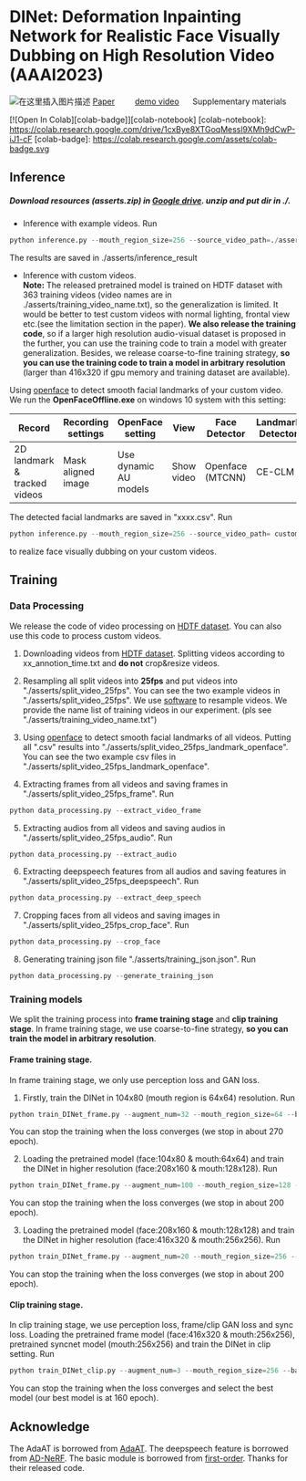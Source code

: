 # DINet: Deformation Inpainting Network for Realistic Face Visually Dubbing on High Resolution Video (AAAI2023)
![在这里插入图片描述](https://img-blog.csdnimg.cn/178c6b3ec0074af7a2dcc9ef26450e75.png)
[Paper](https://fuxivirtualhuman.github.io/pdf/AAAI2023_FaceDubbing.pdf) &nbsp;&nbsp;&nbsp;&nbsp;&nbsp;&nbsp;&nbsp;     [demo video](https://www.youtube.com/watch?v=UU344T-9h7M&t=6s)  &nbsp;&nbsp;&nbsp;&nbsp; Supplementary materials

[![Open In Colab][colab-badge]][colab-notebook]
[colab-notebook]: <https://colab.research.google.com/drive/1cxBye8XTGoqMessl9XMh9dCwP-iJ1-cF>
[colab-badge]: <https://colab.research.google.com/assets/colab-badge.svg>

## Inference
##### Download resources (asserts.zip) in [Google drive](https://drive.google.com/drive/folders/1rPtOo9Uuhc59YfFVv4gBmkh0_oG0nCQb?usp=share_link). unzip and put dir in ./.
+  Inference with example videos.  Run 
  ```python 
python inference.py --mouth_region_size=256 --source_video_path=./asserts/examples/testxxx.mp4 --source_openface_landmark_path=./asserts/examples/testxxx.csv --driving_audio_path=./asserts/examples/driving_audio_xxx.wav --pretrained_clip_DINet_path=./asserts/clip_training_DINet_256mouth.pth  
```
The results are saved in ./asserts/inference_result

+  Inference with custom videos.  
**Note:** The released pretrained model is trained on HDTF dataset with 363 training videos (video names are in ./asserts/training_video_name.txt), so the generalization is limited. It would be better to test custom videos with normal lighting, frontal view etc.(see the limitation section in the paper).  **We also release the training code**, so if a larger high resolution audio-visual dataset is proposed in the further, you can use the training code to train a model with greater generalization. Besides, we release coarse-to-fine training strategy, **so you can use the training code to train a model in arbitrary resolution** (larger than 416x320 if gpu memory and training dataset are available).

Using [openface](https://github.com/TadasBaltrusaitis/OpenFace) to detect smooth facial landmarks of your custom video. We run the **OpenFaceOffline.exe** on windows 10 system with this setting:
  
| Record | Recording settings |  OpenFace setting | View | Face Detector | Landmark Detector |
|--|--|--|--|--|--|
| 2D landmark & tracked videos | Mask aligned image | Use dynamic AU models | Show video  | Openface (MTCNN)| CE-CLM |

The detected facial landmarks are saved in "xxxx.csv". Run 
  ```python 
python inference.py --mouth_region_size=256 --source_video_path= custom video path --source_openface_landmark_path=  detected landmark path --driving_audio_path= driving audio path --pretrained_clip_DINet_path=./asserts/clip_training_DINet_256mouth.pth  
```
to realize face visually dubbing on your custom videos.
## Training
### Data Processing
We release the code of video processing on [HDTF dataset](https://github.com/MRzzm/HDTF). You can also use this code to process custom videos.

 1. Downloading videos from [HDTF dataset](https://github.com/MRzzm/HDTF). Splitting videos according to xx_annotion_time.txt and **do not** crop&resize videos.
 2. Resampling all split videos into **25fps** and put videos into "./asserts/split_video_25fps". You can see the two example videos in "./asserts/split_video_25fps". We use [software](http://www.pcfreetime.com/formatfactory/cn/index.html) to resample videos. We provide the name list of training videos in  our experiment. (pls see "./asserts/training_video_name.txt")
 3. Using [openface](https://github.com/TadasBaltrusaitis/OpenFace) to detect smooth facial landmarks of all videos. Putting all ".csv" results into "./asserts/split_video_25fps_landmark_openface". You can see the two example csv files in "./asserts/split_video_25fps_landmark_openface".

 4. Extracting frames from all videos and saving frames in "./asserts/split_video_25fps_frame". Run 
```python 
python data_processing.py --extract_video_frame
```
 5. Extracting audios from all videos and saving audios in "./asserts/split_video_25fps_audio". Run 
 ```python 
python data_processing.py --extract_audio
```
 6. Extracting deepspeech features from all audios and saving features in "./asserts/split_video_25fps_deepspeech". Run 
  ```python 
python data_processing.py --extract_deep_speech
```
 7.  Cropping faces from all videos and saving images in "./asserts/split_video_25fps_crop_face". Run
   ```python 
python data_processing.py --crop_face
```
 8. Generating training json file "./asserts/training_json.json". Run
   ```python 
python data_processing.py --generate_training_json
```

### Training models
We split the training process into **frame training stage** and **clip training stage**. In frame training stage, we use coarse-to-fine strategy, **so you can train the model in arbitrary resolution**.

#### Frame training stage.
In frame training stage, we only use perception loss and GAN loss.

 1. Firstly, train the DINet in 104x80 (mouth region is 64x64) resolution. Run 
   ```python 
python train_DINet_frame.py --augment_num=32 --mouth_region_size=64 --batch_size=24 --result_path=./asserts/training_model_weight/frame_training_64
```
You can stop the training when the loss converges (we stop in about 270 epoch).

 2. Loading the pretrained model (face:104x80 & mouth:64x64) and train the DINet in higher resolution (face:208x160 & mouth:128x128). Run
   ```python 
python train_DINet_frame.py --augment_num=100 --mouth_region_size=128 --batch_size=80 --coarse2fine --coarse_model_path=./asserts/training_model_weight/frame_training_64/xxxxxx.pth --result_path=./asserts/training_model_weight/frame_training_128
```
You can stop the training when the loss converges (we stop in about 200 epoch).

 3. Loading the pretrained model (face:208x160 & mouth:128x128) and train the DINet in higher resolution (face:416x320 & mouth:256x256). Run
   ```python 
python train_DINet_frame.py --augment_num=20 --mouth_region_size=256 --batch_size=12 --coarse2fine --coarse_model_path=./asserts/training_model_weight/frame_training_128/xxxxxx.pth --result_path=./asserts/training_model_weight/frame_training_256
```
You can stop the training when the loss converges (we stop in about 200 epoch).

#### Clip training stage.
In clip training stage, we use perception loss, frame/clip GAN loss and sync loss. Loading the pretrained frame model (face:416x320 & mouth:256x256), pretrained syncnet model (mouth:256x256) and train the DINet in clip setting. Run
   ```python 
python train_DINet_clip.py --augment_num=3 --mouth_region_size=256 --batch_size=3 --pretrained_syncnet_path=./asserts/syncnet_256mouth.pth --pretrained_frame_DINet_path=./asserts/training_model_weight/frame_training_256/xxxxx.pth --result_path=./asserts/training_model_weight/clip_training_256
```
You can stop the training when the loss converges and select the best model (our best model is at 160 epoch).

## Acknowledge
The AdaAT is borrowed from [AdaAT](https://github.com/MRzzm/AdaAT). The deepspeech feature is borrowed from [AD-NeRF](https://github.com/YudongGuo/AD-NeRF). The basic module is borrowed from [first-order](https://github.com/AliaksandrSiarohin/first-order-model). Thanks for their released code.
